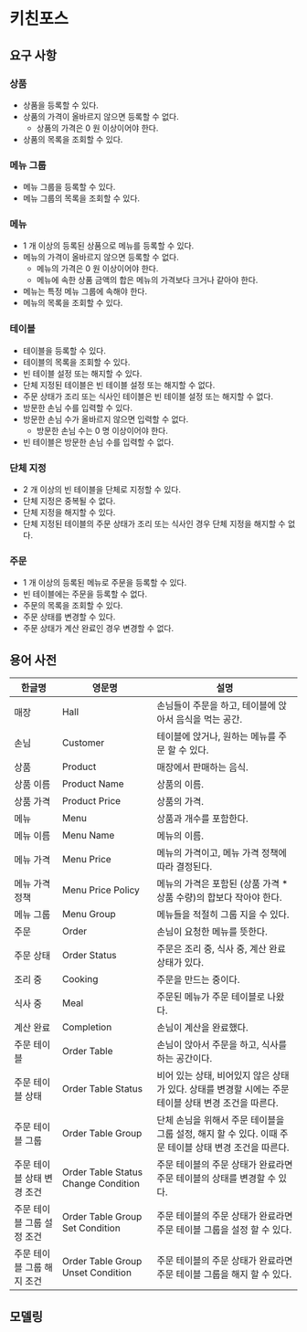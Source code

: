 # 키친포스

## 요구 사항

### 상품

* 상품을 등록할 수 있다.
* 상품의 가격이 올바르지 않으면 등록할 수 없다.
    * 상품의 가격은 0 원 이상이어야 한다.
* 상품의 목록을 조회할 수 있다.

### 메뉴 그룹

* 메뉴 그룹을 등록할 수 있다.
* 메뉴 그룹의 목록을 조회할 수 있다.

### 메뉴

* 1 개 이상의 등록된 상품으로 메뉴를 등록할 수 있다.
* 메뉴의 가격이 올바르지 않으면 등록할 수 없다.
    * 메뉴의 가격은 0 원 이상이어야 한다.
    * 메뉴에 속한 상품 금액의 합은 메뉴의 가격보다 크거나 같아야 한다.
* 메뉴는 특정 메뉴 그룹에 속해야 한다.
* 메뉴의 목록을 조회할 수 있다.

### 테이블

* 테이블을 등록할 수 있다.
* 테이블의 목록을 조회할 수 있다.
* 빈 테이블 설정 또는 해지할 수 있다.
* 단체 지정된 테이블은 빈 테이블 설정 또는 해지할 수 없다.
* 주문 상태가 조리 또는 식사인 테이블은 빈 테이블 설정 또는 해지할 수 없다.
* 방문한 손님 수를 입력할 수 있다.
* 방문한 손님 수가 올바르지 않으면 입력할 수 없다.
    * 방문한 손님 수는 0 명 이상이어야 한다.
* 빈 테이블은 방문한 손님 수를 입력할 수 없다.

### 단체 지정

* 2 개 이상의 빈 테이블을 단체로 지정할 수 있다.
* 단체 지정은 중복될 수 없다.
* 단체 지정을 해지할 수 있다.
* 단체 지정된 테이블의 주문 상태가 조리 또는 식사인 경우 단체 지정을 해지할 수 없다.

### 주문

* 1 개 이상의 등록된 메뉴로 주문을 등록할 수 있다.
* 빈 테이블에는 주문을 등록할 수 없다.
* 주문의 목록을 조회할 수 있다.
* 주문 상태를 변경할 수 있다.
* 주문 상태가 계산 완료인 경우 변경할 수 없다.

## 용어 사전

| 한글명 | 영문명 | 설명  |
| --- | --- | --- |
| 매장 | Hall | 손님들이 주문을 하고, 테이블에 앉아서 음식을 먹는 공간. |
| 손님 | Customer | 테이블에 앉거나, 원하는 메뉴를 주문 할 수 있다. |
| 상품 | Product | 매장에서 판매하는 음식. |
| 상품 이름 | Product Name | 상품의 이름. |
| 상품 가격 | Product Price | 상품의 가격. |
| 메뉴 | Menu | 상품과 개수를 포함한다. |
| 메뉴 이름 | Menu Name | 메뉴의 이름. |
| 메뉴 가격 | Menu Price | 메뉴의 가격이고, 메뉴 가격 정책에 따라 결정된다. |
| 메뉴 가격 정책 | Menu Price Policy | 메뉴의 가격은 포함된 (상품 가격 * 상품 수량)의 합보다 작아야 한다. |
| 메뉴 그룹 | Menu Group | 메뉴들을 적절히 그룹 지을 수 있다. |
| 주문 | Order | 손님이 요청한 메뉴를 뜻한다. |
| 주문 상태 | Order Status | 주문은 조리 중, 식사 중, 계산 완료 상태가 있다. |
| 조리 중 | Cooking | 주문을 만드는 중이다. |
| 식사 중 | Meal | 주문된 메뉴가 주문 테이블로 나왔다. |
| 계산 완료 | Completion | 손님이 계산을 완료했다. |
| 주문 테이블 | Order Table | 손님이 앉아서 주문을 하고, 식사를 하는 공간이다. |
| 주문 테이블 상태 | Order Table Status | 비어 있는 상태, 비어있지 않은 상태가 있다. 상태를 변경할 시에는 주문 테이블 상태 변경 조건을 따른다. |
| 주문 테이블 그룹 | Order Table Group | 단체 손님을 위해서 주문 테이블을 그룹 설정, 해지 할 수 있다. 이때 주문 테이블 상태 변경 조건을 따른다. |
| 주문 테이블 상태 변경 조건 | Order Table Status Change Condition | 주문 테이블의 주문 상태가 완료라면 주문 테이블의 상태를 변경할 수 있다. |
| 주문 테이블 그룹 설정 조건 | Order Table Group Set Condition | 주문 테이블의 주문 상태가 완료라면 주문 테이블 그룹을 설정 할 수 있다. |
| 주문 테이블 그룹 해지 조건 | Order Table Group Unset Condition | 주문 테이블의 주문 상태가 완료라면 주문 테이블 그룹을 해지 할 수 있다. |

## 모델링
